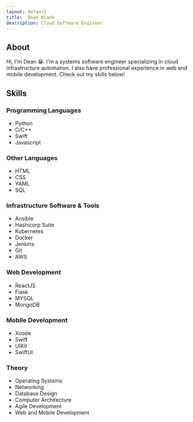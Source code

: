 ```yaml
---
layout: default
title:  Dean Blank
description: Cloud Software Engineer
---
```


## About
Hi, I'm Dean 😁. I'm a systems software engineer specializing in cloud infrastructure automation. I also have professional experience in web and mobile development. Check out my skills below!

## Skills

### Programming Languages

* Python
* C/C++
* Swift
* Javascript

### Other Languages

* HTML
* CSS
* YAML
* SQL

### Infrastructure Software & Tools

* Ansible
* Hashicorp Suite
* Kubernetes
* Docker
* Jenkins
* Git
* AWS

### Web Development

* ReactJS
* Flask
* MYSQL
* MongoDB

### Mobile Development

* Xcode
* Swift
* UIKit
* SwiftUI

### Theory
* Operating Systems
* Networking
* Database Design
* Computer Architecture
* Agile Development
* Web and Mobile Development
